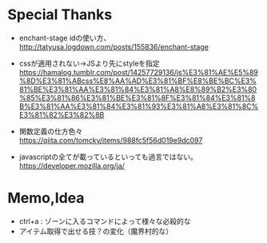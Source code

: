 # Special Thanks
- enchant-stage idの使い方、
http://tatyusa.logdown.com/posts/155836/enchant-stage

- cssが適用されない→JSより先にstyleを指定
https://hamalog.tumblr.com/post/14257729136/js%E3%81%AE%E5%89%8D%E3%81%ABcss%E8%AA%AD%E3%81%BF%E8%BE%BC%E3%81%BE%E3%81%AA%E3%81%84%E3%81%A8%E8%89%B2%E3%80%85%E3%81%86%E3%81%BE%E3%81%8F%E3%81%84%E3%81%8B%E3%81%AA%E3%81%84%E3%81%93%E3%81%A8%E3%81%8C%E3%81%82%E3%82%8B

- 関数定義の仕方色々
https://qiita.com/tomcky/items/988fc5f56d019e9dc097

- javascriptの全てが載っているといっても過言ではない。
https://developer.mozilla.org/ja/
# Memo,Idea
- ctrl+a : ゾーンに入るコマンドによって様々な必殺的な
- アイテム取得で出せる技？の変化（魔界村的な）
